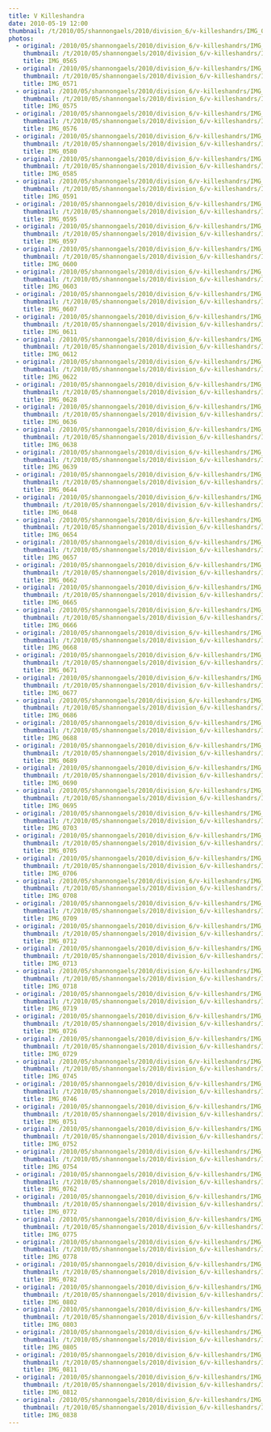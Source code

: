 ```yaml
---
title: V Killeshandra
date: 2010-05-19 12:00
thumbnail: /t/2010/05/shannongaels/2010/division_6/v-killeshandrs/IMG_0565.jpg
photos:
  - original: /2010/05/shannongaels/2010/division_6/v-killeshandrs/IMG_0565.jpg
    thumbnail: /t/2010/05/shannongaels/2010/division_6/v-killeshandrs/IMG_0565.jpg
    title: IMG_0565
  - original: /2010/05/shannongaels/2010/division_6/v-killeshandrs/IMG_0571.jpg
    thumbnail: /t/2010/05/shannongaels/2010/division_6/v-killeshandrs/IMG_0571.jpg
    title: IMG_0571
  - original: /2010/05/shannongaels/2010/division_6/v-killeshandrs/IMG_0575.jpg
    thumbnail: /t/2010/05/shannongaels/2010/division_6/v-killeshandrs/IMG_0575.jpg
    title: IMG_0575
  - original: /2010/05/shannongaels/2010/division_6/v-killeshandrs/IMG_0576.jpg
    thumbnail: /t/2010/05/shannongaels/2010/division_6/v-killeshandrs/IMG_0576.jpg
    title: IMG_0576
  - original: /2010/05/shannongaels/2010/division_6/v-killeshandrs/IMG_0580.jpg
    thumbnail: /t/2010/05/shannongaels/2010/division_6/v-killeshandrs/IMG_0580.jpg
    title: IMG_0580
  - original: /2010/05/shannongaels/2010/division_6/v-killeshandrs/IMG_0585.jpg
    thumbnail: /t/2010/05/shannongaels/2010/division_6/v-killeshandrs/IMG_0585.jpg
    title: IMG_0585
  - original: /2010/05/shannongaels/2010/division_6/v-killeshandrs/IMG_0591.jpg
    thumbnail: /t/2010/05/shannongaels/2010/division_6/v-killeshandrs/IMG_0591.jpg
    title: IMG_0591
  - original: /2010/05/shannongaels/2010/division_6/v-killeshandrs/IMG_0595.jpg
    thumbnail: /t/2010/05/shannongaels/2010/division_6/v-killeshandrs/IMG_0595.jpg
    title: IMG_0595
  - original: /2010/05/shannongaels/2010/division_6/v-killeshandrs/IMG_0597.jpg
    thumbnail: /t/2010/05/shannongaels/2010/division_6/v-killeshandrs/IMG_0597.jpg
    title: IMG_0597
  - original: /2010/05/shannongaels/2010/division_6/v-killeshandrs/IMG_0600.jpg
    thumbnail: /t/2010/05/shannongaels/2010/division_6/v-killeshandrs/IMG_0600.jpg
    title: IMG_0600
  - original: /2010/05/shannongaels/2010/division_6/v-killeshandrs/IMG_0603.jpg
    thumbnail: /t/2010/05/shannongaels/2010/division_6/v-killeshandrs/IMG_0603.jpg
    title: IMG_0603
  - original: /2010/05/shannongaels/2010/division_6/v-killeshandrs/IMG_0607.jpg
    thumbnail: /t/2010/05/shannongaels/2010/division_6/v-killeshandrs/IMG_0607.jpg
    title: IMG_0607
  - original: /2010/05/shannongaels/2010/division_6/v-killeshandrs/IMG_0611.jpg
    thumbnail: /t/2010/05/shannongaels/2010/division_6/v-killeshandrs/IMG_0611.jpg
    title: IMG_0611
  - original: /2010/05/shannongaels/2010/division_6/v-killeshandrs/IMG_0612.jpg
    thumbnail: /t/2010/05/shannongaels/2010/division_6/v-killeshandrs/IMG_0612.jpg
    title: IMG_0612
  - original: /2010/05/shannongaels/2010/division_6/v-killeshandrs/IMG_0622.jpg
    thumbnail: /t/2010/05/shannongaels/2010/division_6/v-killeshandrs/IMG_0622.jpg
    title: IMG_0622
  - original: /2010/05/shannongaels/2010/division_6/v-killeshandrs/IMG_0628.jpg
    thumbnail: /t/2010/05/shannongaels/2010/division_6/v-killeshandrs/IMG_0628.jpg
    title: IMG_0628
  - original: /2010/05/shannongaels/2010/division_6/v-killeshandrs/IMG_0636.jpg
    thumbnail: /t/2010/05/shannongaels/2010/division_6/v-killeshandrs/IMG_0636.jpg
    title: IMG_0636
  - original: /2010/05/shannongaels/2010/division_6/v-killeshandrs/IMG_0638.jpg
    thumbnail: /t/2010/05/shannongaels/2010/division_6/v-killeshandrs/IMG_0638.jpg
    title: IMG_0638
  - original: /2010/05/shannongaels/2010/division_6/v-killeshandrs/IMG_0639.jpg
    thumbnail: /t/2010/05/shannongaels/2010/division_6/v-killeshandrs/IMG_0639.jpg
    title: IMG_0639
  - original: /2010/05/shannongaels/2010/division_6/v-killeshandrs/IMG_0644.jpg
    thumbnail: /t/2010/05/shannongaels/2010/division_6/v-killeshandrs/IMG_0644.jpg
    title: IMG_0644
  - original: /2010/05/shannongaels/2010/division_6/v-killeshandrs/IMG_0648.jpg
    thumbnail: /t/2010/05/shannongaels/2010/division_6/v-killeshandrs/IMG_0648.jpg
    title: IMG_0648
  - original: /2010/05/shannongaels/2010/division_6/v-killeshandrs/IMG_0654.jpg
    thumbnail: /t/2010/05/shannongaels/2010/division_6/v-killeshandrs/IMG_0654.jpg
    title: IMG_0654
  - original: /2010/05/shannongaels/2010/division_6/v-killeshandrs/IMG_0657.jpg
    thumbnail: /t/2010/05/shannongaels/2010/division_6/v-killeshandrs/IMG_0657.jpg
    title: IMG_0657
  - original: /2010/05/shannongaels/2010/division_6/v-killeshandrs/IMG_0662.jpg
    thumbnail: /t/2010/05/shannongaels/2010/division_6/v-killeshandrs/IMG_0662.jpg
    title: IMG_0662
  - original: /2010/05/shannongaels/2010/division_6/v-killeshandrs/IMG_0665.jpg
    thumbnail: /t/2010/05/shannongaels/2010/division_6/v-killeshandrs/IMG_0665.jpg
    title: IMG_0665
  - original: /2010/05/shannongaels/2010/division_6/v-killeshandrs/IMG_0666.jpg
    thumbnail: /t/2010/05/shannongaels/2010/division_6/v-killeshandrs/IMG_0666.jpg
    title: IMG_0666
  - original: /2010/05/shannongaels/2010/division_6/v-killeshandrs/IMG_0668.jpg
    thumbnail: /t/2010/05/shannongaels/2010/division_6/v-killeshandrs/IMG_0668.jpg
    title: IMG_0668
  - original: /2010/05/shannongaels/2010/division_6/v-killeshandrs/IMG_0671.jpg
    thumbnail: /t/2010/05/shannongaels/2010/division_6/v-killeshandrs/IMG_0671.jpg
    title: IMG_0671
  - original: /2010/05/shannongaels/2010/division_6/v-killeshandrs/IMG_0677.jpg
    thumbnail: /t/2010/05/shannongaels/2010/division_6/v-killeshandrs/IMG_0677.jpg
    title: IMG_0677
  - original: /2010/05/shannongaels/2010/division_6/v-killeshandrs/IMG_0686.jpg
    thumbnail: /t/2010/05/shannongaels/2010/division_6/v-killeshandrs/IMG_0686.jpg
    title: IMG_0686
  - original: /2010/05/shannongaels/2010/division_6/v-killeshandrs/IMG_0688.jpg
    thumbnail: /t/2010/05/shannongaels/2010/division_6/v-killeshandrs/IMG_0688.jpg
    title: IMG_0688
  - original: /2010/05/shannongaels/2010/division_6/v-killeshandrs/IMG_0689.jpg
    thumbnail: /t/2010/05/shannongaels/2010/division_6/v-killeshandrs/IMG_0689.jpg
    title: IMG_0689
  - original: /2010/05/shannongaels/2010/division_6/v-killeshandrs/IMG_0690.jpg
    thumbnail: /t/2010/05/shannongaels/2010/division_6/v-killeshandrs/IMG_0690.jpg
    title: IMG_0690
  - original: /2010/05/shannongaels/2010/division_6/v-killeshandrs/IMG_0695.jpg
    thumbnail: /t/2010/05/shannongaels/2010/division_6/v-killeshandrs/IMG_0695.jpg
    title: IMG_0695
  - original: /2010/05/shannongaels/2010/division_6/v-killeshandrs/IMG_0703.jpg
    thumbnail: /t/2010/05/shannongaels/2010/division_6/v-killeshandrs/IMG_0703.jpg
    title: IMG_0703
  - original: /2010/05/shannongaels/2010/division_6/v-killeshandrs/IMG_0705.jpg
    thumbnail: /t/2010/05/shannongaels/2010/division_6/v-killeshandrs/IMG_0705.jpg
    title: IMG_0705
  - original: /2010/05/shannongaels/2010/division_6/v-killeshandrs/IMG_0706.jpg
    thumbnail: /t/2010/05/shannongaels/2010/division_6/v-killeshandrs/IMG_0706.jpg
    title: IMG_0706
  - original: /2010/05/shannongaels/2010/division_6/v-killeshandrs/IMG_0708.jpg
    thumbnail: /t/2010/05/shannongaels/2010/division_6/v-killeshandrs/IMG_0708.jpg
    title: IMG_0708
  - original: /2010/05/shannongaels/2010/division_6/v-killeshandrs/IMG_0709.jpg
    thumbnail: /t/2010/05/shannongaels/2010/division_6/v-killeshandrs/IMG_0709.jpg
    title: IMG_0709
  - original: /2010/05/shannongaels/2010/division_6/v-killeshandrs/IMG_0712.jpg
    thumbnail: /t/2010/05/shannongaels/2010/division_6/v-killeshandrs/IMG_0712.jpg
    title: IMG_0712
  - original: /2010/05/shannongaels/2010/division_6/v-killeshandrs/IMG_0713.jpg
    thumbnail: /t/2010/05/shannongaels/2010/division_6/v-killeshandrs/IMG_0713.jpg
    title: IMG_0713
  - original: /2010/05/shannongaels/2010/division_6/v-killeshandrs/IMG_0718.jpg
    thumbnail: /t/2010/05/shannongaels/2010/division_6/v-killeshandrs/IMG_0718.jpg
    title: IMG_0718
  - original: /2010/05/shannongaels/2010/division_6/v-killeshandrs/IMG_0719.jpg
    thumbnail: /t/2010/05/shannongaels/2010/division_6/v-killeshandrs/IMG_0719.jpg
    title: IMG_0719
  - original: /2010/05/shannongaels/2010/division_6/v-killeshandrs/IMG_0726.jpg
    thumbnail: /t/2010/05/shannongaels/2010/division_6/v-killeshandrs/IMG_0726.jpg
    title: IMG_0726
  - original: /2010/05/shannongaels/2010/division_6/v-killeshandrs/IMG_0729.jpg
    thumbnail: /t/2010/05/shannongaels/2010/division_6/v-killeshandrs/IMG_0729.jpg
    title: IMG_0729
  - original: /2010/05/shannongaels/2010/division_6/v-killeshandrs/IMG_0745.jpg
    thumbnail: /t/2010/05/shannongaels/2010/division_6/v-killeshandrs/IMG_0745.jpg
    title: IMG_0745
  - original: /2010/05/shannongaels/2010/division_6/v-killeshandrs/IMG_0746.jpg
    thumbnail: /t/2010/05/shannongaels/2010/division_6/v-killeshandrs/IMG_0746.jpg
    title: IMG_0746
  - original: /2010/05/shannongaels/2010/division_6/v-killeshandrs/IMG_0751.jpg
    thumbnail: /t/2010/05/shannongaels/2010/division_6/v-killeshandrs/IMG_0751.jpg
    title: IMG_0751
  - original: /2010/05/shannongaels/2010/division_6/v-killeshandrs/IMG_0752.jpg
    thumbnail: /t/2010/05/shannongaels/2010/division_6/v-killeshandrs/IMG_0752.jpg
    title: IMG_0752
  - original: /2010/05/shannongaels/2010/division_6/v-killeshandrs/IMG_0754.jpg
    thumbnail: /t/2010/05/shannongaels/2010/division_6/v-killeshandrs/IMG_0754.jpg
    title: IMG_0754
  - original: /2010/05/shannongaels/2010/division_6/v-killeshandrs/IMG_0762.jpg
    thumbnail: /t/2010/05/shannongaels/2010/division_6/v-killeshandrs/IMG_0762.jpg
    title: IMG_0762
  - original: /2010/05/shannongaels/2010/division_6/v-killeshandrs/IMG_0772.jpg
    thumbnail: /t/2010/05/shannongaels/2010/division_6/v-killeshandrs/IMG_0772.jpg
    title: IMG_0772
  - original: /2010/05/shannongaels/2010/division_6/v-killeshandrs/IMG_0775.jpg
    thumbnail: /t/2010/05/shannongaels/2010/division_6/v-killeshandrs/IMG_0775.jpg
    title: IMG_0775
  - original: /2010/05/shannongaels/2010/division_6/v-killeshandrs/IMG_0778.jpg
    thumbnail: /t/2010/05/shannongaels/2010/division_6/v-killeshandrs/IMG_0778.jpg
    title: IMG_0778
  - original: /2010/05/shannongaels/2010/division_6/v-killeshandrs/IMG_0782.jpg
    thumbnail: /t/2010/05/shannongaels/2010/division_6/v-killeshandrs/IMG_0782.jpg
    title: IMG_0782
  - original: /2010/05/shannongaels/2010/division_6/v-killeshandrs/IMG_0802.jpg
    thumbnail: /t/2010/05/shannongaels/2010/division_6/v-killeshandrs/IMG_0802.jpg
    title: IMG_0802
  - original: /2010/05/shannongaels/2010/division_6/v-killeshandrs/IMG_0803.jpg
    thumbnail: /t/2010/05/shannongaels/2010/division_6/v-killeshandrs/IMG_0803.jpg
    title: IMG_0803
  - original: /2010/05/shannongaels/2010/division_6/v-killeshandrs/IMG_0805.jpg
    thumbnail: /t/2010/05/shannongaels/2010/division_6/v-killeshandrs/IMG_0805.jpg
    title: IMG_0805
  - original: /2010/05/shannongaels/2010/division_6/v-killeshandrs/IMG_0811.jpg
    thumbnail: /t/2010/05/shannongaels/2010/division_6/v-killeshandrs/IMG_0811.jpg
    title: IMG_0811
  - original: /2010/05/shannongaels/2010/division_6/v-killeshandrs/IMG_0812.jpg
    thumbnail: /t/2010/05/shannongaels/2010/division_6/v-killeshandrs/IMG_0812.jpg
    title: IMG_0812
  - original: /2010/05/shannongaels/2010/division_6/v-killeshandrs/IMG_0838.jpg
    thumbnail: /t/2010/05/shannongaels/2010/division_6/v-killeshandrs/IMG_0838.jpg
    title: IMG_0838
---
```

